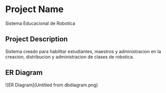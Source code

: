 # Project Name

Sistema Educacional de Robotica

## Project Description

Sistema creado para habilitar estudiantes, maestros y administracion en la creacion, distribucion y administracion de clases de robotica.

## ER Diagram

![ER Diagram](Untitled from dbdiagram.png)  <!-- Ensure to replace this with the correct path to your ER diagram image -->
